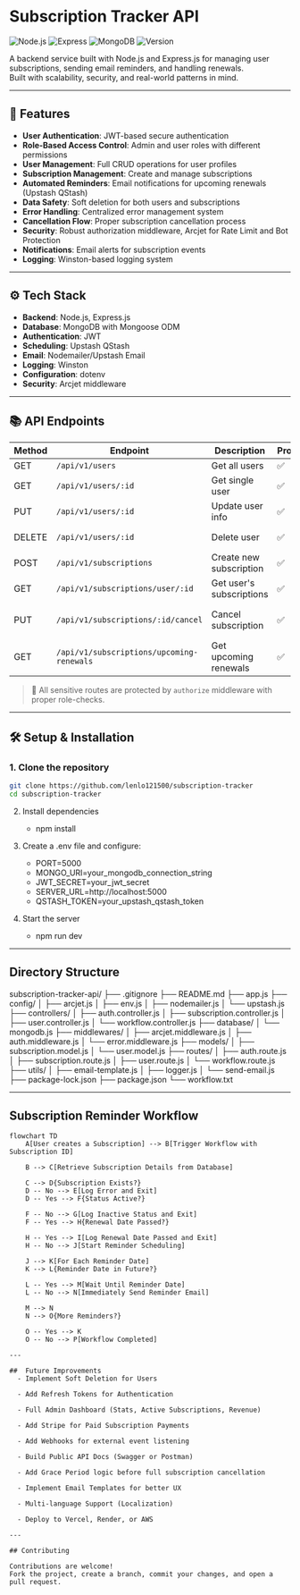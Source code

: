 # Subscription Tracker API

![Node.js](https://img.shields.io/badge/Node.js-18.x-green)
![Express](https://img.shields.io/badge/Express.js-4.x-blue)
![MongoDB](https://img.shields.io/badge/Database-MongoDB-brightgreen)
![Version](https://img.shields.io/badge/Version-1.0.0-orange)

A backend service built with Node.js and Express.js for managing user subscriptions, sending email reminders, and handling renewals.  
Built with scalability, security, and real-world patterns in mind.

---

## 🚀 Features

- **User Authentication**: JWT-based secure authentication
- **Role-Based Access Control**: Admin and user roles with different permissions
- **User Management**: Full CRUD operations for user profiles
- **Subscription Management**: Create and manage subscriptions
- **Automated Reminders**: Email notifications for upcoming renewals (Upstash QStash)
- **Data Safety**: Soft deletion for both users and subscriptions
- **Error Handling**: Centralized error management system
- **Cancellation Flow**: Proper subscription cancellation process
- **Security**: Robust authorization middleware, Arcjet for Rate Limit and Bot Protection
- **Notifications**: Email alerts for subscription events
- **Logging**: Winston-based logging system

---

## ⚙️ Tech Stack

- **Backend**: Node.js, Express.js
- **Database**: MongoDB with Mongoose ODM
- **Authentication**: JWT
- **Scheduling**: Upstash QStash
- **Email**: Nodemailer/Upstash Email
- **Logging**: Winston
- **Configuration**: dotenv
- **Security**: Arcjet middleware

---

## 📚 API Endpoints

| Method | Endpoint                                  | Description              | Protected | Roles          |
| ------ | ----------------------------------------- | ------------------------ | --------- | -------------- |
| GET    | `/api/v1/users`                           | Get all users            | ✅        | Admin          |
| GET    | `/api/v1/users/:id`                       | Get single user          | ✅        | Self or Admin  |
| PUT    | `/api/v1/users/:id`                       | Update user info         | ✅        | Self only      |
| DELETE | `/api/v1/users/:id`                       | Delete user              | ✅        | Self or Admin  |
| POST   | `/api/v1/subscriptions`                   | Create new subscription  | ✅        | User           |
| GET    | `/api/v1/subscriptions/user/:id`          | Get user's subscriptions | ✅        | Self or Admin  |
| PUT    | `/api/v1/subscriptions/:id/cancel`        | Cancel subscription      | ✅        | Owner or Admin |
| GET    | `/api/v1/subscriptions/upcoming-renewals` | Get upcoming renewals    | ✅        | User           |

> 🔐 All sensitive routes are protected by `authorize` middleware with proper role-checks.

---

## 🛠 Setup & Installation

### 1. Clone the repository

```bash
git clone https://github.com/lenlo121500/subscription-tracker
cd subscription-tracker

```

2. Install dependencies

   - npm install

3. Create a .env file and configure:

   - PORT=5000
   - MONGO_URI=your_mongodb_connection_string
   - JWT_SECRET=your_jwt_secret
   - SERVER_URL=http://localhost:5000
   - QSTASH_TOKEN=your_upstash_qstash_token

4. Start the server
   - npm run dev

---

## Directory Structure

subscription-tracker-api/
├── .gitignore
├── README.md
├── app.js
├── config/
│ ├── arcjet.js
│ ├── env.js
│ ├── nodemailer.js
│ └── upstash.js
├── controllers/
│ ├── auth.controller.js
│ ├── subscription.controller.js
│ ├── user.controller.js
│ └── workflow.controller.js
├── database/
│ └── mongodb.js
├── middlewares/
│ ├── arcjet.middleware.js
│ ├── auth.middleware.js
│ └── error.middleware.js
├── models/
│ ├── subscription.model.js
│ └── user.model.js
├── routes/
│ ├── auth.route.js
│ ├── subscription.route.js
│ ├── user.route.js
│ └── workflow.route.js
├── utils/
│ ├── email-template.js
│ ├── logger.js
│ └── send-email.js
├── package-lock.json
├── package.json
└── workflow.txt

---

## Subscription Reminder Workflow

```mermaid
flowchart TD
    A[User creates a Subscription] --> B[Trigger Workflow with Subscription ID]

    B --> C[Retrieve Subscription Details from Database]

    C --> D{Subscription Exists?}
    D -- No --> E[Log Error and Exit]
    D -- Yes --> F{Status Active?}

    F -- No --> G[Log Inactive Status and Exit]
    F -- Yes --> H{Renewal Date Passed?}

    H -- Yes --> I[Log Renewal Date Passed and Exit]
    H -- No --> J[Start Reminder Scheduling]

    J --> K[For Each Reminder Date]
    K --> L{Reminder Date in Future?}

    L -- Yes --> M[Wait Until Reminder Date]
    L -- No --> N[Immediately Send Reminder Email]

    M --> N
    N --> O{More Reminders?}

    O -- Yes --> K
    O -- No --> P[Workflow Completed]

---

##  Future Improvements
  - Implement Soft Deletion for Users

  - Add Refresh Tokens for Authentication

  - Full Admin Dashboard (Stats, Active Subscriptions, Revenue)

  - Add Stripe for Paid Subscription Payments

  - Add Webhooks for external event listening

  - Build Public API Docs (Swagger or Postman)

  - Add Grace Period logic before full subscription cancellation

  - Implement Email Templates for better UX

  - Multi-language Support (Localization)

  - Deploy to Vercel, Render, or AWS

---

## Contributing

Contributions are welcome!
Fork the project, create a branch, commit your changes, and open a pull request.


```
